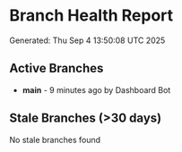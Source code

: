 # Branch Health Report
Generated: Thu Sep  4 13:50:08 UTC 2025

## Active Branches
- **main** - 9 minutes ago by Dashboard Bot

## Stale Branches (>30 days)
No stale branches found
